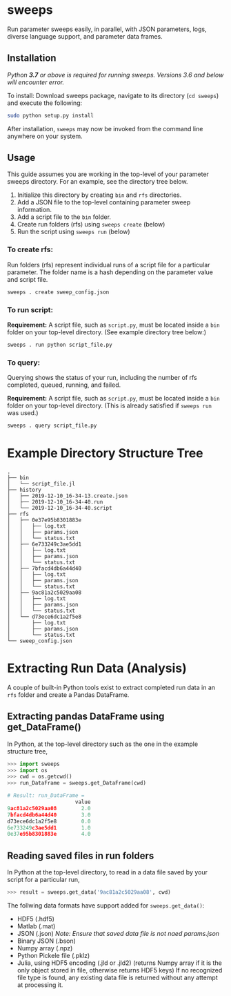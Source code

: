 # sweeps
Run parameter sweeps easily, in parallel, with JSON parameters, logs, diverse language support, and parameter data frames.

## Installation
*Python **3.7** or above is required for running sweeps. Versions 3.6 and below will encounter error.*

To install: Download sweeps package, navigate to its directory (`cd sweeps`) and execute the following:
```bash
sudo python setup.py install
```

After installation, `sweeps` may now be invoked from the command line anywhere on your system.

## Usage
This guide assumes you are working in the top-level of your parameter sweeps directory. For an example, see the directory tree below.
1. Initialize this directory by creating `bin` and `rfs` directories.
2. Add a JSON file to the top-level containing parameter sweep information.
3. Add a script file to the `bin` folder.
4. Create run folders (rfs) using `sweeps create` (below)
5. Run the script using `sweeps run` (below)

### To create rfs:
Run folders (rfs) represent individual runs of a script file for a particular parameter. The folder name is a hash depending on the parameter value and script file.

```bash
sweeps . create sweep_config.json
```

### To run script:
**Requirement:** A script file, such as `script.py`, must be located inside a `bin` folder on your top-level directory. (See example directory tree below:)
```bash
sweeps . run python script_file.py
```

### To query:
Querying shows the status of your run, including the number of rfs completed, queued, running, and failed.

**Requirement:** A script file, such as `script.py`, must be located inside a `bin` folder on your top-level directory. (This is already satisfied if `sweeps run` was used.)
```bash
sweeps . query script_file.py
```

# Example Directory Structure Tree
```
.
├── bin
│   └── script_file.jl
├── history
│   ├── 2019-12-10_16-34-13.create.json
│   ├── 2019-12-10_16-34-40.run
│   └── 2019-12-10_16-34-40.script
├── rfs
│   ├── 0e37e95b8301883e
│   │   ├── log.txt
│   │   ├── params.json
│   │   └── status.txt
│   ├── 6e733249c3ae5dd1
│   │   ├── log.txt
│   │   ├── params.json
│   │   └── status.txt
│   ├── 7bfacd4db6a44d40
│   │   ├── log.txt
│   │   ├── params.json
│   │   └── status.txt
│   ├── 9ac81a2c5029aa08
│   │   ├── log.txt
│   │   ├── params.json
│   │   └── status.txt
│   └── d73ece6dc1a2f5e8
│       ├── log.txt
│       ├── params.json
│       └── status.txt
└── sweep_config.json
```

# Extracting Run Data (Analysis)
A couple of built-in Python tools exist to extract completed run data in an `rfs` folder and create a Pandas DataFrame.

## Extracting pandas DataFrame using get_DataFrame()
In Python, at the top-level directory such as the one in the example structure tree,
```python
>>> import sweeps
>>> import os
>>> cwd = os.getcwd()
>>> run_DataFrame = sweeps.get_DataFrame(cwd)

# Result: run_DataFrame = 
                      value
9ac81a2c5029aa08        2.0
7bfacd4db6a44d40        3.0
d73ece6dc1a2f5e8        0.0
6e733249c3ae5dd1        1.0
0e37e95b8301883e        4.0
```

## Reading saved files in run folders
In Python at the top-level directory, to read in a data file saved by your script for a particular run, 
```python
>>> result = sweeps.get_data('9ac81a2c5029aa08', cwd)
```

The follwing data formats have support added for `sweeps.get_data()`:
* HDF5 (.hdf5)
* Matlab (.mat)
* JSON (.json) *Note: Ensure that saved data file is not naed params.json*
* Binary JSON (.bson)
* Numpy array (.npz)
* Python Pickele file (.pklz)
* Julia, using HDF5 encoding (.jld or .jld2) (returns Numpy array if it is the only object stored in file, otherwise returns HDF5 keys)
If no recognized file type is found, any existing data file is returned without any attempt at processing it.
